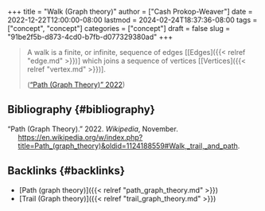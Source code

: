 +++
title = "Walk (Graph theory)"
author = ["Cash Prokop-Weaver"]
date = 2022-12-22T12:00:00-08:00
lastmod = 2024-02-24T18:37:36-08:00
tags = ["concept", "concept"]
categories = ["concept"]
draft = false
slug = "91be2f5b-d873-4cd0-b7fb-d077329380ad"
+++

> A walk is a finite, or infinite, sequence of edges [[Edges]({{< relref "edge.md" >}})] which joins a sequence of vertices [[Vertices]({{< relref "vertex.md" >}})].
>
> (<a href="#citeproc_bib_item_1">“Path (Graph Theory)” 2022</a>)


## Bibliography {#bibliography}

<style>.csl-entry{text-indent: -1.5em; margin-left: 1.5em;}</style><div class="csl-bib-body">
  <div class="csl-entry"><a id="citeproc_bib_item_1"></a>“Path (Graph Theory).” 2022. <i>Wikipedia</i>, November. <a href="https://en.wikipedia.org/w/index.php?title=Path_(graph_theory)&oldid=1124188559#Walk,_trail,_and_path">https://en.wikipedia.org/w/index.php?title=Path_(graph_theory)&#38;oldid=1124188559#Walk,_trail,_and_path</a>.</div>
</div>


## Backlinks {#backlinks}

-   [Path (graph theory)]({{< relref "path_graph_theory.md" >}})
-   [Trail (Graph theory)]({{< relref "trail_graph_theory.md" >}})
